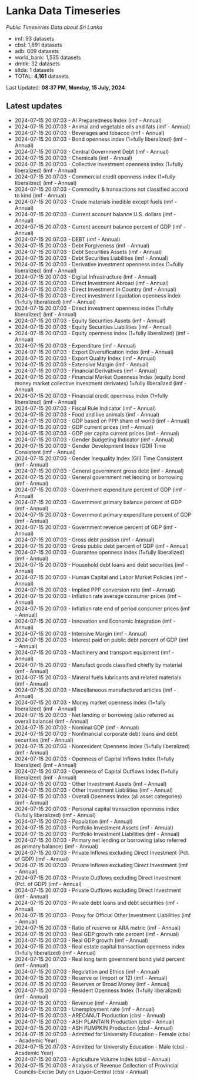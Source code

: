 # Lanka Data Timeseries
*Public Timeseries Data about Sri Lanka*

* imf: 93 datasets
* cbsl: 1,891 datasets
* adb: 609 datasets
* world_bank: 1,535 datasets
* dmtlk: 32 datasets
* sltda: 1 datasets
* TOTAL: **4,161** datasets

Last Updated: **08:37 PM, Monday, 15 July, 2024**

## Latest updates

* 2024-07-15 20:07:03 - AI Preparedness Index (imf - Annual)
* 2024-07-15 20:07:03 - Animal and vegetable oils and fats (imf - Annual)
* 2024-07-15 20:07:03 - Beverages and tobacco (imf - Annual)
* 2024-07-15 20:07:03 - Bond openness index (1=fully liberalized) (imf - Annual)
* 2024-07-15 20:07:03 - Central Government Debt (imf - Annual)
* 2024-07-15 20:07:03 - Chemicals (imf - Annual)
* 2024-07-15 20:07:03 - Collective investment openness index (1=fully liberalized) (imf - Annual)
* 2024-07-15 20:07:03 - Commercial credit openness index (1=fully liberalized) (imf - Annual)
* 2024-07-15 20:07:03 - Commodity & transactions not classified accord to kind (imf - Annual)
* 2024-07-15 20:07:03 - Crude materials inedible except fuels (imf - Annual)
* 2024-07-15 20:07:03 - Current account balance U.S. dollars (imf - Annual)
* 2024-07-15 20:07:03 - Current account balance percent of GDP (imf - Annual)
* 2024-07-15 20:07:03 - DEBT (imf - Annual)
* 2024-07-15 20:07:03 - Debt Forgiveness (imf - Annual)
* 2024-07-15 20:07:03 - Debt Securities Assets (imf - Annual)
* 2024-07-15 20:07:03 - Debt Securities Liabilities (imf - Annual)
* 2024-07-15 20:07:03 - Derivative investment openness index (1=fully liberalized) (imf - Annual)
* 2024-07-15 20:07:03 - Digital Infrastructure (imf - Annual)
* 2024-07-15 20:07:03 - Direct Investment Abroad (imf - Annual)
* 2024-07-15 20:07:03 - Direct Investment In Country (imf - Annual)
* 2024-07-15 20:07:03 - Direct investment liquidation openness index (1=fully liberalized) (imf - Annual)
* 2024-07-15 20:07:03 - Direct investment openness index (1=fully liberalized) (imf - Annual)
* 2024-07-15 20:07:03 - Equity Securities Assets (imf - Annual)
* 2024-07-15 20:07:03 - Equity Securities Liabilities (imf - Annual)
* 2024-07-15 20:07:03 - Equity openness index (1=fully liberalized) (imf - Annual)
* 2024-07-15 20:07:03 - Expenditure (imf - Annual)
* 2024-07-15 20:07:03 - Export Diversification Index (imf - Annual)
* 2024-07-15 20:07:03 - Export Quality Index (imf - Annual)
* 2024-07-15 20:07:03 - Extensive Margin (imf - Annual)
* 2024-07-15 20:07:03 - Financial Derivatives (imf - Annual)
* 2024-07-15 20:07:03 - Financial Market Openness Index (equity bond money market collective investment derivates) 1=fully liberalized (imf - Annual)
* 2024-07-15 20:07:03 - Financial credit openness index (1=fully liberalized) (imf - Annual)
* 2024-07-15 20:07:03 - Fiscal Rule Indicator (imf - Annual)
* 2024-07-15 20:07:03 - Food and live animals (imf - Annual)
* 2024-07-15 20:07:03 - GDP based on PPP share of world (imf - Annual)
* 2024-07-15 20:07:03 - GDP current prices (imf - Annual)
* 2024-07-15 20:07:03 - GDP per capita current prices (imf - Annual)
* 2024-07-15 20:07:03 - Gender Budgeting Indicator (imf - Annual)
* 2024-07-15 20:07:03 - Gender Development Index (GDI) Time Consistent (imf - Annual)
* 2024-07-15 20:07:03 - Gender Inequality Index (GII) Time Consistent (imf - Annual)
* 2024-07-15 20:07:03 - General government gross debt (imf - Annual)
* 2024-07-15 20:07:03 - General government net lending or borrowing (imf - Annual)
* 2024-07-15 20:07:03 - Government expenditure percent of GDP (imf - Annual)
* 2024-07-15 20:07:03 - Government primary balance percent of GDP (imf - Annual)
* 2024-07-15 20:07:03 - Government primary expenditure percent of GDP (imf - Annual)
* 2024-07-15 20:07:03 - Government revenue percent of GDP (imf - Annual)
* 2024-07-15 20:07:03 - Gross debt position (imf - Annual)
* 2024-07-15 20:07:03 - Gross public debt percent of GDP (imf - Annual)
* 2024-07-15 20:07:03 - Guarantee openness index (1=fully liberalized) (imf - Annual)
* 2024-07-15 20:07:03 - Household debt loans and debt securities (imf - Annual)
* 2024-07-15 20:07:03 - Human Capital and Labor Market Policies (imf - Annual)
* 2024-07-15 20:07:03 - Implied PPP conversion rate (imf - Annual)
* 2024-07-15 20:07:03 - Inflation rate average consumer prices (imf - Annual)
* 2024-07-15 20:07:03 - Inflation rate end of period consumer prices (imf - Annual)
* 2024-07-15 20:07:03 - Innovation and Economic Integration (imf - Annual)
* 2024-07-15 20:07:03 - Intensive Margin (imf - Annual)
* 2024-07-15 20:07:03 - Interest paid on public debt percent of GDP (imf - Annual)
* 2024-07-15 20:07:03 - Machinery and transport equipment (imf - Annual)
* 2024-07-15 20:07:03 - Manufact goods classified chiefly by material (imf - Annual)
* 2024-07-15 20:07:03 - Mineral fuels lubricants and related materials (imf - Annual)
* 2024-07-15 20:07:03 - Miscellaneous manufactured articles (imf - Annual)
* 2024-07-15 20:07:03 - Money market openness index (1=fully liberalized) (imf - Annual)
* 2024-07-15 20:07:03 - Net lending or borrowing (also referred as overall balance) (imf - Annual)
* 2024-07-15 20:07:03 - Nominal GDP (imf - Annual)
* 2024-07-15 20:07:03 - Nonfinancial corporate debt loans and debt securities (imf - Annual)
* 2024-07-15 20:07:03 - Nonresident Openness Index (1=fully liberalized) (imf - Annual)
* 2024-07-15 20:07:03 - Openness of Capital Inflows Index (1=fully liberalized) (imf - Annual)
* 2024-07-15 20:07:03 - Openness of Capital Outflows Index (1=fully liberalized) (imf - Annual)
* 2024-07-15 20:07:03 - Other Investment Assets (imf - Annual)
* 2024-07-15 20:07:03 - Other Investment Liabilities (imf - Annual)
* 2024-07-15 20:07:03 - Overall Openness Index (all asset categories) (imf - Annual)
* 2024-07-15 20:07:03 - Personal capital transaction openness index (1=fully liberalized) (imf - Annual)
* 2024-07-15 20:07:03 - Population (imf - Annual)
* 2024-07-15 20:07:03 - Portfolio Investment Assets (imf - Annual)
* 2024-07-15 20:07:03 - Portfolio Investment Liabilities (imf - Annual)
* 2024-07-15 20:07:03 - Primary net lending or borrowing (also referred as primary balance) (imf - Annual)
* 2024-07-15 20:07:03 - Private Inflows excluding Direct Investment (Pct. of GDP) (imf - Annual)
* 2024-07-15 20:07:03 - Private Inflows excluding Direct Investment (imf - Annual)
* 2024-07-15 20:07:03 - Private Outflows excluding Direct Investment (Pct. of GDP) (imf - Annual)
* 2024-07-15 20:07:03 - Private Outflows excluding Direct Investment (imf - Annual)
* 2024-07-15 20:07:03 - Private debt loans and debt securities (imf - Annual)
* 2024-07-15 20:07:03 - Proxy for Official Other Investment Liabilities (imf - Annual)
* 2024-07-15 20:07:03 - Ratio of reserve or ARA metric (imf - Annual)
* 2024-07-15 20:07:03 - Real GDP growth rate percent (imf - Annual)
* 2024-07-15 20:07:03 - Real GDP growth (imf - Annual)
* 2024-07-15 20:07:03 - Real estate capital transaction openness index (1=fully liberalized) (imf - Annual)
* 2024-07-15 20:07:03 - Real long term government bond yield percent (imf - Annual)
* 2024-07-15 20:07:03 - Regulation and Ethics (imf - Annual)
* 2024-07-15 20:07:03 - Reserve or (Import or 12) (imf - Annual)
* 2024-07-15 20:07:03 - Reserves or Broad Money (imf - Annual)
* 2024-07-15 20:07:03 - Resident Openness Index (1=fully liberalized) (imf - Annual)
* 2024-07-15 20:07:03 - Revenue (imf - Annual)
* 2024-07-15 20:07:03 - Unemployment rate (imf - Annual)
* 2024-07-15 20:07:03 - ARECANUT Production (cbsl - Annual)
* 2024-07-15 20:07:03 - ASH PLANTAIN Production (cbsl - Annual)
* 2024-07-15 20:07:03 - ASH PUMPKIN Production (cbsl - Annual)
* 2024-07-15 20:07:03 - Admitted for University Education - Female (cbsl - Academic Year)
* 2024-07-15 20:07:03 - Admitted for University Education - Male (cbsl - Academic Year)
* 2024-07-15 20:07:03 - Agriculture Volume Index (cbsl - Annual)
* 2024-07-15 20:07:03 - Analysis of Revenue Collection of Provincial Councils-Excise Duty on Liquor-Central (cbsl - Annual)